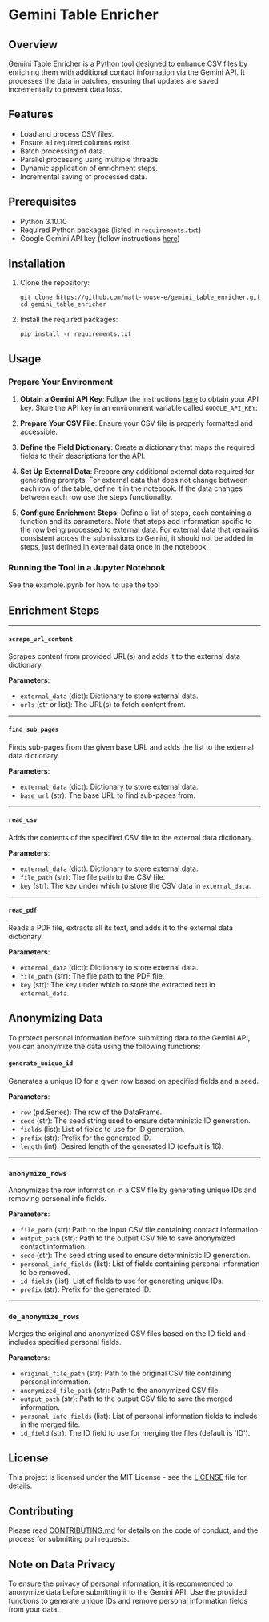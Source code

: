 # Gemini Table Enricher

## Overview

Gemini Table Enricher is a Python tool designed to enhance CSV files by enriching them with additional contact information via the Gemini API. It processes the data in batches, ensuring that updates are saved incrementally to prevent data loss. 

## Features

- Load and process CSV files.
- Ensure all required columns exist.
- Batch processing of data.
- Parallel processing using multiple threads.
- Dynamic application of enrichment steps.
- Incremental saving of processed data.

## Prerequisites

- Python 3.10.10
- Required Python packages (listed in `requirements.txt`)
- Google Gemini API key (follow instructions [here](https://ai.google.dev/gemini-api/docs/api-key))

## Installation
1. Clone the repository:

   `git clone https://github.com/matt-house-e/gemini_table_enricher.git`
   `cd gemini_table_enricher`

2.  Install the required packages:
    
    `pip install -r requirements.txt`
    

Usage
-----

### Prepare Your Environment

1.  **Obtain a Gemini API Key**: Follow the instructions [here](https://ai.google.dev/gemini-api/docs/api-key) to obtain your API key. Store the API key in an environment variable called `GOOGLE_API_KEY`:
    
2.  **Prepare Your CSV File**: Ensure your CSV file is properly formatted and accessible.
    
3.  **Define the Field Dictionary**: Create a dictionary that maps the required fields to their descriptions for the API.
    
4.  **Set Up External Data**: Prepare any additional external data required for generating prompts. For external data that does not change between each row of the table, define it in the notebook. If the data changes between each row use the steps functionality.
    
5.  **Configure Enrichment Steps**: Define a list of steps, each containing a function and its parameters. Note that steps add information spcific to the row being processed to external data. For external data that remains consistent across the submissions to Gemini, it should not be added in steps, just defined in external data once in the notebook.
    

### Running the Tool in a Jupyter Notebook
See the example.ipynb for how to use the tool

## Enrichment Steps

----------------
#### `scrape_url_content`

Scrapes content from provided URL(s) and adds it to the external data dictionary.

**Parameters**:
*   `external_data` (dict): Dictionary to store external data.
*   `urls` (str or list): The URL(s) to fetch content from.

---------------
#### `find_sub_pages`

Finds sub-pages from the given base URL and adds the list to the external data dictionary.

**Parameters**:
*   `external_data` (dict): Dictionary to store external data.
*   `base_url` (str): The base URL to find sub-pages from.

---------------
#### `read_csv`

Adds the contents of the specified CSV file to the external data dictionary.

**Parameters**:
*   `external_data` (dict): Dictionary to store external data.
*   `file_path` (str): The file path to the CSV file.
*   `key` (str): The key under which to store the CSV data in `external_data`.

---------------
#### `read_pdf`

Reads a PDF file, extracts all its text, and adds it to the external data dictionary.

**Parameters**:
*   `external_data` (dict): Dictionary to store external data.
*   `file_path` (str): The file path to the PDF file.
*   `key` (str): The key under which to store the extracted text in `external_data`.

## Anonymizing Data
To protect personal information before submitting data to the Gemini API, you can anonymize the data using the following functions:

#### `generate_unique_id`

Generates a unique ID for a given row based on specified fields and a seed.

**Parameters**:
*   `row` (pd.Series): The row of the DataFrame.
*   `seed` (str): The seed string used to ensure deterministic ID generation.
*   `fields` (list): List of fields to use for ID generation.
*   `prefix` (str): Prefix for the generated ID.
*   `length` (int): Desired length of the generated ID (default is 16).

---------------
### `anonymize_rows`

Anonymizes the row information in a CSV file by generating unique IDs and removing personal info fields.

**Parameters**:
*   `file_path` (str): Path to the input CSV file containing contact information.
*   `output_path` (str): Path to the output CSV file to save anonymized contact information.
*   `seed` (str): The seed string used to ensure deterministic ID generation.
*   `personal_info_fields` (list): List of fields containing personal information to be removed.
*   `id_fields` (list): List of fields to use for generating unique IDs.
*   `prefix` (str): Prefix for the generated ID.

---------------
### `de_anonymize_rows`

Merges the original and anonymized CSV files based on the ID field and includes specified personal fields.

**Parameters**:
*   `original_file_path` (str): Path to the original CSV file containing personal information.
*   `anonymized_file_path` (str): Path to the anonymized CSV file.
*   `output_path` (str): Path to the output CSV file to save the merged information.
*   `personal_info_fields` (list): List of personal information fields to include in the merged file.
*   `id_field` (str): The ID field to use for merging the files (default is 'ID').

License
-------

This project is licensed under the MIT License - see the [LICENSE](LICENSE) file for details.

Contributing
------------

Please read [CONTRIBUTING.md](CONTRIBUTING.md) for details on the code of conduct, and the process for submitting pull requests.

Note on Data Privacy
--------------------

To ensure the privacy of personal information, it is recommended to anonymize data before submitting it to the Gemini API. Use the provided functions to generate unique IDs and remove personal information fields from your data.